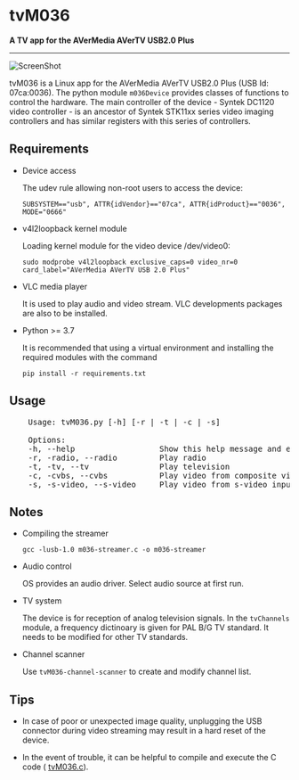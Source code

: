 # tvM036
**A TV app for the AVerMedia AVerTV USB2.0 Plus**

---

![ScreenShot](http://burabizim.org.tr/tvM036/Screenshot-tvM036.png) 


tvM036 is a Linux app for the AVerMedia AVerTV USB2.0 Plus (USB Id: 07ca:0036). The python module `m036Device`  provides classes of functions to control the hardware. The main controller of the device - Syntek DC1120 video controller - is an ancestor of Syntek STK11xx series video imaging controllers and has similar registers with this series of controllers. 

## Requirements

- Device access
    
    The udev rule allowing non-root users to access the device:

    `SUBSYSTEM=="usb", ATTR{idVendor}=="07ca", ATTR{idProduct}=="0036", MODE="0666"`

- v4l2loopback kernel module

    Loading kernel module for the video device /dev/video0:
    
    `sudo modprobe v4l2loopback exclusive_caps=0 video_nr=0 card_label="AVerMedia AVerTV USB 2.0 Plus"`

- VLC media player
    
    It is used to play audio and video stream. VLC developments packages are also to be installed.
    
- Python >= 3.7
   
    It is recommended that using a virtual environment and installing the required modules with the command
   
    `pip install -r requirements.txt`
    
## Usage

<pre>
    Usage: tvM036.py [-h] [-r | -t | -c | -s]

    Options:
    -h, --help                  Show this help message and exit
    -r, -radio, --radio         Play radio
    -t, -tv, --tv               Play television
    -c, -cvbs, --cvbs           Play video from composite video input
    -s, -s-video, --s-video     Play video from s-video input                         
</pre>

## Notes

- Compiling the streamer
    
    `gcc -lusb-1.0 m036-streamer.c -o m036-streamer`

- Audio control

    OS provides an audio driver. Select audio source at first run.
    
- TV system 

    The device is for reception of analog television signals. In the `tvChannels` module, a frequency dictinoary is given for PAL B/G TV standard.
    It needs to be modified for other TV standards.

- Channel scanner

    Use `tvM036-channel-scanner` to create and modify channel list.

## Tips
    
- In case of poor or unexpected image quality, unplugging the USB connector during video streaming may result in a hard reset of the device.

- In the event of trouble, it can be helpful to compile and execute the C code ( [tvM036.c](https://github.com/sgngr/tv-m036/blob/main/wireshark/tvM036.c)).
